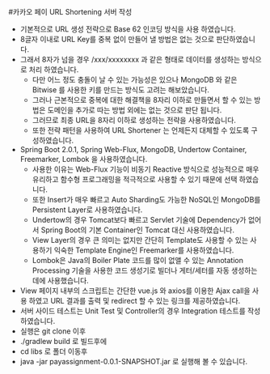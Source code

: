 #카카오 페이 URL Shortening 서버 작성

* 기본적으로 URL 생성 전략으로 Base 62 인코딩 방식을 사용 하였습니다.
* 8글자 이내로 URL Key를 중복 없이 만들어 낼 방법은 없는 것으로 판단하였습니다.
* 그래서 8자가 넘을 경우 /xxx/xxxxxxxx 과 같은 형태로 데이터를 생성하는 방식으로 처리 하였습니다.
	* 다만 어느 정도 충돌이 날 수 있는 가능성은 있으나 MongoDB 와 같은 Bitwise 를 사용한 키를 만드는 방식도 고려는 해보았습니다.
	* 그러나 근본적으로 중복에 대한 해결책을 8자리 이하로 만들면서 할 수 있는 방법은 도메인을 추가로 따는 방법 외에는 없는 것으로 판단 됩니다.
	* 그러므로 최종 URL을 8자리 이하로 생성하는 전략을 사용하였습니다.
	* 또한 전략 패턴을 사용하여 URL Shortener 는 언제든지 대체할 수 있도록 구성하였습니다. 
* Spring Boot 2.0.1, Spring Web-Flux, MongoDB, Undertow Container, Freemarker, Lombok 을 사용하였습니다.
	* 사용한 이유는 Web-Flux 기능이 비동기 Reactive 방식으로 성능적으로 매우 유리하고 함수형 프로그래밍을 적극적으로 사용할 수 있기 때문에 선택 하였습니다.
	* 또한 Insert가 매우 빠르고 Auto Sharding도 가능한 NoSQL인 MongoDB를 Persistent Layer로 사용하였습니다.
	* Undertow의 경우 Tomcat보다 빠르고 Servlet 기술에 Dependency가 없어서 Spring Boot의 기본 Container인 Tomcat 대신 사용하였습니다.
	* View Layer의 경우 큰 의미는 없지만 간단히 Template도 사용할 수 있는 사용하기 익숙한 Template Engine인 Freemarker를 사용하였습니다.
	* Lombok은 Java의 Boiler Plate 코드를 많이 없앨 수 있는 Annotation Processing 기술을 사용한 코드 생성기로 빌더나 게터/세터를 자동 생성하는데에 사용했습니다. 
* View 페이지 내부의 스크립트는 간단한 vue.js 와 axios를 이용한 Ajax call을 사용 하였고 URL 결과를 출력 및 redirect 할 수 있는 링크를 제공하였습니다.
* 서버 사이드 테스트는 Unit Test 및 Controller의 경우 Integration 테스트를 작성 하였습니다.
* 실행은 git clone 이후 
 * ./gradlew build 로 빌드후에
 * cd libs 로 폴더 이동후
 * java -jar payassignment-0.0.1-SNAPSHOT.jar 로 실행해 볼 수 있습니다.